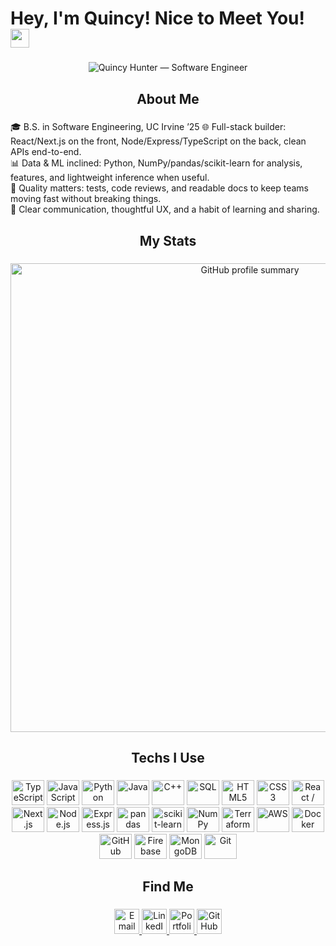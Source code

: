 # Hey, I'm Quincy! Nice to Meet You! <img src="https://raw.githubusercontent.com/MartinHeinz/MartinHeinz/master/wave.gif" width="30px">

###

<div align="center">
  <!-- Replace with your banner path or keep this filename in your profile repo -->
  <img height="" src="https:/gitub.com/quincyhunter/portfolio/public/images.png" alt="Quincy Hunter — Software Engineer" />
</div>

###

<h2 align="center">About Me</h2>

###

🎓 B.S. in Software Engineering, UC Irvine ’25
🌐 Full-stack builder: React/Next.js on the front, Node/Express/TypeScript on the back, clean APIs end-to-end.  
📊 Data & ML inclined: Python, NumPy/pandas/scikit-learn for analysis, features, and lightweight inference when useful.  
🧪 Quality matters: tests, code reviews, and readable docs to keep teams moving fast without breaking things.  
🤝 Clear communication, thoughtful UX, and a habit of learning and sharing.

###

<h2 align="center">My Stats</h2>

###

<div align="center">
  <img src="http://github-profile-summary-cards.vercel.app/api/cards/profile-details?username=quincyhunter&theme=bear" width="750" alt="GitHub profile summary" />
</div>

###

<h2 align="center">Techs I Use</h2>

###

<div align="center">
  <!-- Languages -->
  <img src="https://cdn.jsdelivr.net/gh/devicons/devicon/icons/typescript/typescript-original.svg" height="40" width="52" alt="TypeScript" />
  <img src="https://cdn.jsdelivr.net/gh/devicons/devicon/icons/javascript/javascript-original.svg" height="40" width="52" alt="JavaScript" />
  <img src="https://cdn.jsdelivr.net/gh/devicons/devicon/icons/python/python-original.svg" height="40" width="52" alt="Python" />
  <img src="https://cdn.jsdelivr.net/gh/devicons/devicon/icons/java/java-original.svg" height="40" width="52" alt="Java" />
  <img src="https://cdn.jsdelivr.net/gh/devicons/devicon/icons/cplusplus/cplusplus-original.svg" height="40" width="52" alt="C++" />
  <img src="https://cdn.jsdelivr.net/gh/devicons/devicon/icons/sqlite/sqlite-original.svg" height="40" width="52" alt="SQL" />
  <img src="https://cdn.jsdelivr.net/gh/devicons/devicon/icons/html5/html5-plain.svg" height="40" width="52" alt="HTML5" />
  <img src="https://cdn.jsdelivr.net/gh/devicons/devicon/icons/css3/css3-plain.svg" height="40" width="52" alt="CSS3" />

  <!-- Frameworks & Libraries -->
  <img src="https://cdn.jsdelivr.net/gh/devicons/devicon/icons/react/react-original.svg" height="40" width="52" alt="React / React Native" />
  <img src="https://cdn.jsdelivr.net/gh/devicons/devicon/icons/nextjs/nextjs-original-wordmark.svg" height="40" width="52" alt="Next.js" />
  <img src="https://cdn.jsdelivr.net/gh/devicons/devicon/icons/nodejs/nodejs-original.svg" height="40" width="52" alt="Node.js" />
  <img src="https://cdn.jsdelivr.net/gh/devicons/devicon/icons/express/express-original.svg" height="40" width="52" alt="Express.js" />
  <img src="https://cdn.jsdelivr.net/gh/devicons/devicon/icons/pandas/pandas-original.svg" height="40" width="52" alt="pandas" />
  <img src="https://cdn.jsdelivr.net/gh/devicons/devicon/icons/scikitlearn/scikitlearn-original.svg" height="40" width="52" alt="scikit-learn" />
  <img src="https://cdn.jsdelivr.net/gh/devicons/devicon/icons/numpy/numpy-original.svg" height="40" width="52" alt="NumPy" />

  <!-- Cloud, DevOps & Databases -->
  <img src="https://cdn.jsdelivr.net/gh/devicons/devicon/icons/terraform/terraform-original.svg" height="40" width="52" alt="Terraform" />
  <img src="https://cdn.jsdelivr.net/gh/devicons/devicon/icons/amazonwebservices/amazonwebservices-original.svg" height="40" width="52" alt="AWS" />
  <img src="https://cdn.jsdelivr.net/gh/devicons/devicon/icons/docker/docker-original.svg" height="40" width="52" alt="Docker" />
  <img src="https://cdn.jsdelivr.net/gh/devicons/devicon/icons/githubactions/githubactions-original.svg" height="40" width="52" alt="GitHub Actions" />
  <img src="https://cdn.jsdelivr.net/gh/devicons/devicon/icons/firebase/firebase-plain.svg" height="40" width="52" alt="Firebase" />
  <img src="https://cdn.jsdelivr.net/gh/devicons/devicon/icons/mongodb/mongodb-original.svg" height="40" width="52" alt="MongoDB" />
  <img src="https://cdn.jsdelivr.net/gh/devicons/devicon/icons/git/git-plain.svg" height="40" width="52" alt="Git" />
</div>

###

<h2 align="center">Find Me</h2>

###

<div align="center">
  <a href="mailto:quincyhunter03@gmail.com" target="_blank" rel="noopener noreferrer">
    <img src="https://img.shields.io/static/v1?message=Email&logo=gmail&label=&color=EA4335&logoColor=white&labelColor=&style=for-the-badge" height="40" alt="Email" />
  </a>
  <a href="https://www.linkedin.com/in/quincy-hunter-b748a8245/" target="_blank" rel="noopener noreferrer">
    <img src="https://img.shields.io/static/v1?message=LinkedIn&logo=linkedin&label=&color=0A66C2&logoColor=white&labelColor=&style=for-the-badge" height="40" alt="LinkedIn" />
  </a>
  <a href="https://quincyhunter.com" target="_blank" rel="noopener noreferrer">
    <img src="https://img.shields.io/static/v1?message=Portfolio&logo=vercel&label=&color=000000&logoColor=white&labelColor=&style=for-the-badge" height="40" alt="Portfolio" />
  </a>
  <a href="https://github.com/quincyhunter" target="_blank" rel="noopener noreferrer">
    <img src="https://img.shields.io/static/v1?message=GitHub&logo=github&label=&color=181717&logoColor=white&labelColor=&style=for-the-badge" height="40" alt="GitHub" />
  </a>
</div>

###
